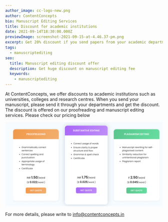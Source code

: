 ```yaml
---
author_image: cc-logo-new.png
author: ContentConcepts
bio: Manuscript Editing Services
title: Discount for academic institutions
date: 2021-09-14T18:30:00.000Z
previewImage: screenshot-2021-09-15-at-4.46.37-pm.png
excerpt: Get 20% discount if you send papers from your academic departments
tags:
  - manuscriptediting
seo:
  title: Manuscript editing discount offer
  description: Get huge discount on manuscript editing fee
  keywords:
    - manuscriptediting
---
```

At ContentConcepts, we offer discounts to academic institutions such as universities, colleges and research centres. When you send your manuscript, please send it through your departments and get the discount. The discount is offered on our proofreading and manuscript editing services. Please check our pricing below



![manuscript editing fee](screenshot-2021-09-08-at-7.58.46-pm.png "Manuscript editing price")



For more details, please write to info@contentconcepts.in